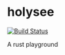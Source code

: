 # holysee

[![Build Status](https://travis-ci.org/crisidev/holysee.svg?branch=master)](https://travis-ci.org/crisidev/holysee)

A rust playground
